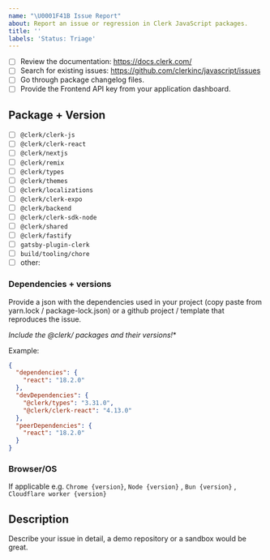 ```yaml
---
name: "\U0001F41B Issue Report"
about: Report an issue or regression in Clerk JavaScript packages.
title: ''
labels: 'Status: Triage'
---
```


<!-- Requirements: please go through this checklist before opening a new issue -->

- [ ] Review the documentation: https://docs.clerk.com/
- [ ] Search for existing issues: https://github.com/clerkinc/javascript/issues
- [ ] Go through package changelog files.
- [ ] Provide the Frontend API key from your application dashboard.

<!-- You can also find us on Discord https://discord.com/invite/b5rXHjAg7A -->

## Package + Version

- [ ] `@clerk/clerk-js`
- [ ] `@clerk/clerk-react`
- [ ] `@clerk/nextjs`
- [ ] `@clerk/remix`
- [ ] `@clerk/types`
- [ ] `@clerk/themes`
- [ ] `@clerk/localizations`
- [ ] `@clerk/clerk-expo`
- [ ] `@clerk/backend`
- [ ] `@clerk/clerk-sdk-node`
- [ ] `@clerk/shared`
- [ ] `@clerk/fastify`
- [ ] `gatsby-plugin-clerk`
- [ ] `build/tooling/chore`
- [ ] other:

### Dependencies + versions

Provide a json with the dependencies used in your project (copy paste from yarn.lock / package-lock.json) or a github project / template that reproduces the issue.

**Include the @clerk/* packages and their versions!**

Example:

```json
{  
  "dependencies": {
    "react": "18.2.0"
  },
  "devDependencies": {
    "@clerk/types": "3.31.0",
    "@clerk/clerk-react": "4.13.0"
  },
  "peerDependencies": {
    "react": "18.2.0"
  }
}

```

### Browser/OS

If applicable e.g. `Chrome {version}`, `Node {version}` , `Bun {version}` , `Cloudflare worker {version}`

## Description

Describe your issue in detail, a demo repository or a sandbox would be great.
